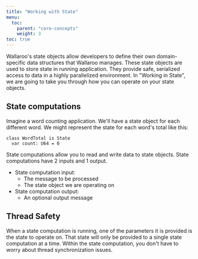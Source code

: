 ```yaml
---
title: "Working with State"
menu:
  toc:
    parent: "core-concepts"
    weight: 3
toc: true
---
```

Wallaroo's state objects allow developers to define their own domain-specific data structures that Wallaroo manages. These state objects are used to store state in running application. They provide safe, serialized access to data in a highly parallelized environment. In "Working in State", we are going to take you through how you can operate on your state objects.

## State computations

Imagine a word counting application. We'll have a state object for each different word. We might represent the state for each word's total like this:

```
class WordTotal is State
  var count: U64 = 0
```

State computations allow you to read and write data to state objects. State computations have 2 inputs and 1 output.

* State computation input:
  - The message to be processed
  - The state object we are operating on
* State computation output:
  - An optional output message

## Thread Safety

When a state computation is running, one of the parameters it is provided is the state to operate on. That state will only be provided to a single state computation at a time. Within the state computation, you don't have to worry about thread synchronization issues.
